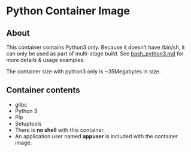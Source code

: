 # Python Container Image

## About

This container contains Python3 only. Because it doesn't have /bin/sh, it can only be used as part of multi-stage build.  See [bash_python3.md](../bash_python.md) for more details & usage examples.  

The container size with python3 only is ~35Megabytes in size.
## Container contents
* glibc
* Python 3
* Pip
* Setuptools
* There is **no shell** with this container.
* An application user named **appuser** is included with the container image.
